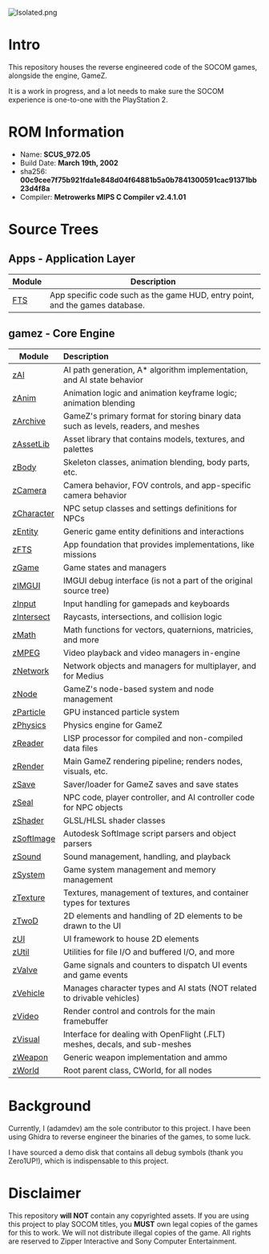 ![Isolated.png](https://github.com/Not-Enough-Photons/reCOM/blob/main/img/recom-logo.png?raw=true)

# Intro
This repository houses the reverse engineered code of the SOCOM games, alongside the engine, GameZ.

It is a work in progress, and a lot needs to make sure the SOCOM experience is one-to-one with the PlayStation 2.

# ROM Information
- Name: **SCUS_972.05**
- Build Date: **March 19th, 2002**
- sha256: **00c9cee7f75b921fda1e848d04f64881b5a0b7841300591cac91371bb23d4f8a**
- Compiler: **Metrowerks MIPS C Compiler v2.4.1.01**

# Source Trees
## Apps - Application Layer
| Module | Description |
| ------ | ----------- |
| [FTS](https://github.com/Not-Enough-Photons/reCOM/tree/main/src/Apps/FTS) | App specific code such as the game HUD, entry point, and the games database. |

## gamez - Core Engine
| Module | Description |
| ------ | :---------- |
| [zAI](https://github.com/Not-Enough-Photons/reCOM/tree/main/src/gamez/zAI) | AI path generation, A* algorithm implementation, and AI state behavior |
| [zAnim](https://github.com/Not-Enough-Photons/reCOM/tree/main/src/gamez/zAnim) | Animation logic and animation keyframe logic; animation blending |
| [zArchive](https://github.com/Not-Enough-Photons/reCOM/tree/main/src/gamez/zArchive) | GameZ's primary format for storing binary data such as levels, readers, and meshes |
| [zAssetLib](https://github.com/Not-Enough-Photons/reCOM/tree/main/src/gamez/zAssetLib) | Asset library that contains models, textures, and palettes |
| [zBody](https://github.com/Not-Enough-Photons/reCOM/tree/main/src/gamez/zBody) | Skeleton classes, animation blending, body parts, etc. |
| [zCamera](https://github.com/Not-Enough-Photons/reCOM/tree/main/src/gamez/zCamera) | Camera behavior, FOV controls, and app-specific camera behavior |
| [zCharacter](https://github.com/Not-Enough-Photons/reCOM/tree/main/src/gamez/zCharacter) | NPC setup classes and settings definitions for NPCs |
| [zEntity](https://github.com/Not-Enough-Photons/reCOM/tree/main/src/gamez/zEntity) | Generic game entity definitions and interactions |
| [zFTS](https://github.com/Not-Enough-Photons/reCOM/tree/main/src/gamez/zFTS) | App foundation that provides implementations, like missions |
| [zGame](https://github.com/Not-Enough-Photons/reCOM/tree/main/src/gamez/zGame) | Game states and managers |
| [zIMGUI](https://github.com/Not-Enough-Photons/reCOM/tree/main/src/gamez/zIMGUI) | IMGUI debug interface (is not a part of the original source tree) |
| [zInput](https://github.com/Not-Enough-Photons/reCOM/tree/main/src/gamez/zInput) | Input handling for gamepads and keyboards |
| [zIntersect](https://github.com/Not-Enough-Photons/reCOM/tree/main/src/gamez/zIntersect) | Raycasts, intersections, and collision logic |
| [zMath](https://github.com/Not-Enough-Photons/reCOM/tree/main/src/gamez/zMath) | Math functions for vectors, quaternions, matricies, and more |
| [zMPEG](https://github.com/Not-Enough-Photons/reCOM/tree/main/src/gamez/zMPEG) | Video playback and video managers in-engine |
| [zNetwork](https://github.com/Not-Enough-Photons/reCOM/tree/main/src/gamez/zNetwork) | Network objects and managers for multiplayer, and for Medius |
| [zNode](https://github.com/Not-Enough-Photons/reCOM/tree/main/src/gamez/zNode) | GameZ's node-based system and node management |
| [zParticle](https://github.com/Not-Enough-Photons/reCOM/tree/main/src/gamez/zParticle) | GPU instanced particle system |
| [zPhysics](https://github.com/Not-Enough-Photons/reCOM/tree/main/src/gamez/zPhysics) | Physics engine for GameZ |
| [zReader](https://github.com/Not-Enough-Photons/reCOM/tree/main/src/gamez/zReader) | LISP processor for compiled and non-compiled data files |
| [zRender](https://github.com/Not-Enough-Photons/reCOM/tree/main/src/gamez/zRender) | Main GameZ rendering pipeline; renders nodes, visuals, etc. |
| [zSave](https://github.com/Not-Enough-Photons/reCOM/tree/main/src/gamez/zSave) | Saver/loader for GameZ saves and save states |
| [zSeal](https://github.com/Not-Enough-Photons/reCOM/tree/main/src/gamez/zSeal) | NPC code, player controller, and AI controller code for NPC objects |
| [zShader](https://github.com/Not-Enough-Photons/reCOM/tree/main/src/gamez/zShader) | GLSL/HLSL shader classes |
| [zSoftImage](https://github.com/Not-Enough-Photons/reCOM/tree/main/src/gamez/zSoftImage) | Autodesk SoftImage script parsers and object parsers |
| [zSound](https://github.com/Not-Enough-Photons/reCOM/tree/main/src/gamez/zSound) | Sound management, handling, and playback |
| [zSystem](https://github.com/Not-Enough-Photons/reCOM/tree/main/src/gamez/zSystem) | Game system management and memory management |
| [zTexture](https://github.com/Not-Enough-Photons/reCOM/tree/main/src/gamez/zTexture) | Textures, management of textures, and container types for textures |
| [zTwoD](https://github.com/Not-Enough-Photons/reCOM/tree/main/src/gamez/zTwoD) | 2D elements and handling of 2D elements to be drawn to the UI |
| [zUI](https://github.com/Not-Enough-Photons/reCOM/tree/main/src/gamez/zUI) | UI framework to house 2D elements |
| [zUtil](https://github.com/Not-Enough-Photons/reCOM/tree/main/src/gamez/zUtil) | Utilities for file I/O and buffered I/O, and more |
| [zValve](https://github.com/Not-Enough-Photons/reCOM/tree/main/src/gamez/zValve) | Game signals and counters to dispatch UI events and game events |
| [zVehicle](https://github.com/Not-Enough-Photons/reCOM/tree/main/src/gamez/zVehicle) | Manages character types and AI stats (NOT related to drivable vehicles) |
| [zVideo](https://github.com/Not-Enough-Photons/reCOM/tree/main/src/gamez/zVideo) | Render control and controls for the main framebuffer |
| [zVisual](https://github.com/Not-Enough-Photons/reCOM/tree/main/src/gamez/zVisual) | Interface for dealing with OpenFlight (.FLT) meshes, decals, and sub-meshes |
| [zWeapon](https://github.com/Not-Enough-Photons/reCOM/tree/main/src/gamez/zWeapon) | Generic weapon implementation and ammo |
| [zWorld](https://github.com/Not-Enough-Photons/reCOM/tree/main/src/gamez/zWorld) | Root parent class, CWorld, for all nodes |

# Background
Currently, I (adamdev) am the sole contributor to this project. I have been using Ghidra to reverse engineer the binaries of the games, to some luck.

I have sourced a demo disk that contains all debug symbols (thank you Zero1UP!), which is indispensable to this project.

# Disclaimer
This repository **will NOT** contain any copyrighted assets. If you are using this project to play SOCOM titles, you **MUST** own legal copies of the games for this to work.
We will not distribute illegal copies of the game.
All rights are reserved to Zipper Interactive and Sony Computer Entertainment.
